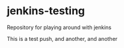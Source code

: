 # jenkins-testing
Repository for playing around with jenkins

This is a test push, and another, and another
